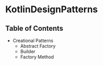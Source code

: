 # KotlinDesignPatterns

## Table of Contents

* Creational Patterns
	* Abstract Factory
	* Builder
	* Factory Method
